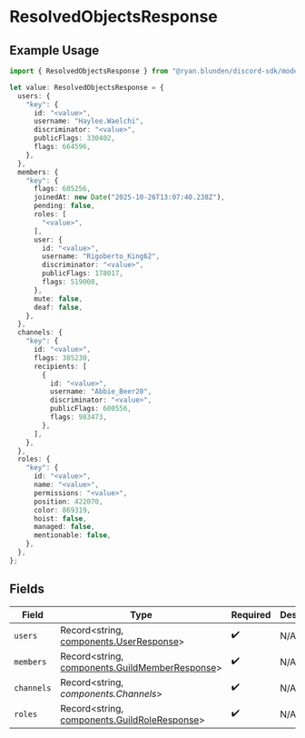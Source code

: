 # ResolvedObjectsResponse

## Example Usage

```typescript
import { ResolvedObjectsResponse } from "@ryan.blunden/discord-sdk/models/components";

let value: ResolvedObjectsResponse = {
  users: {
    "key": {
      id: "<value>",
      username: "Haylee.Waelchi",
      discriminator: "<value>",
      publicFlags: 330402,
      flags: 664596,
    },
  },
  members: {
    "key": {
      flags: 605256,
      joinedAt: new Date("2025-10-26T13:07:40.238Z"),
      pending: false,
      roles: [
        "<value>",
      ],
      user: {
        id: "<value>",
        username: "Rigoberto_King62",
        discriminator: "<value>",
        publicFlags: 178017,
        flags: 519008,
      },
      mute: false,
      deaf: false,
    },
  },
  channels: {
    "key": {
      id: "<value>",
      flags: 385230,
      recipients: [
        {
          id: "<value>",
          username: "Abbie_Beer20",
          discriminator: "<value>",
          publicFlags: 600556,
          flags: 983473,
        },
      ],
    },
  },
  roles: {
    "key": {
      id: "<value>",
      name: "<value>",
      permissions: "<value>",
      position: 422070,
      color: 869319,
      hoist: false,
      managed: false,
      mentionable: false,
    },
  },
};
```

## Fields

| Field                                                                                            | Type                                                                                             | Required                                                                                         | Description                                                                                      |
| ------------------------------------------------------------------------------------------------ | ------------------------------------------------------------------------------------------------ | ------------------------------------------------------------------------------------------------ | ------------------------------------------------------------------------------------------------ |
| `users`                                                                                          | Record<string, [components.UserResponse](../../models/components/userresponse.md)>               | :heavy_check_mark:                                                                               | N/A                                                                                              |
| `members`                                                                                        | Record<string, [components.GuildMemberResponse](../../models/components/guildmemberresponse.md)> | :heavy_check_mark:                                                                               | N/A                                                                                              |
| `channels`                                                                                       | Record<string, *components.Channels*>                                                            | :heavy_check_mark:                                                                               | N/A                                                                                              |
| `roles`                                                                                          | Record<string, [components.GuildRoleResponse](../../models/components/guildroleresponse.md)>     | :heavy_check_mark:                                                                               | N/A                                                                                              |